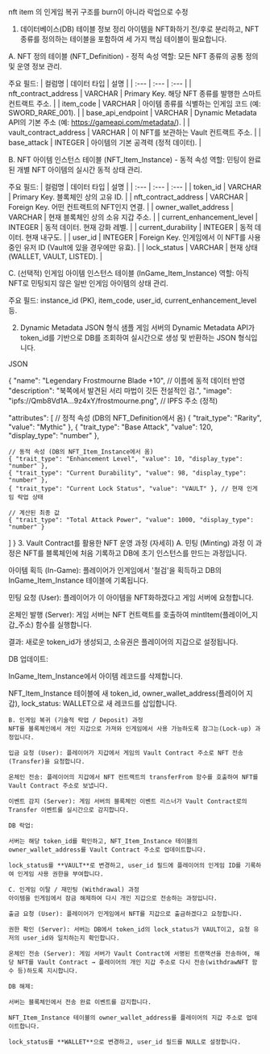 nft item 의 인게임 복귀 구조를 burn이 아니라 락업으로 수정


1. 데이터베이스(DB) 테이블 정보 정리
   아이템을 NFT화하기 전/후로 분리하고, NFT 종류를 정의하는 테이블을 포함하여 세 가지 핵심 테이블이 필요합니다.

A. NFT 정의 테이블 (NFT_Definition) - 정적 속성
역할: 모든 NFT 종류의 공통 정의 및 운영 정보 관리.

주요 필드:
| 컬럼명 | 데이터 타입 | 설명 |
| :--- | :--- | :--- |
| nft_contract_address | VARCHAR | Primary Key. 해당 NFT 종류를 발행한 스마트 컨트랙트 주소. |
| item_code | VARCHAR | 아이템 종류를 식별하는 인게임 코드 (예: SWORD_RARE_001). |
| base_api_endpoint | VARCHAR | Dynamic Metadata API의 기본 주소 (예: https://gameapi.com/metadata/). |
| vault_contract_address | VARCHAR | 이 NFT를 보관하는 Vault 컨트랙트 주소. |
| base_attack | INTEGER | 아이템의 기본 공격력 (정적 데이터). |

B. NFT 아이템 인스턴스 테이블 (NFT_Item_Instance) - 동적 속성
역할: 민팅이 완료된 개별 NFT 아이템의 실시간 동적 상태 관리.

주요 필드:
| 컬럼명 | 데이터 타입 | 설명 |
| :--- | :--- | :--- |
| token_id | VARCHAR | Primary Key. 블록체인 상의 고유 ID. |
| nft_contract_address | VARCHAR | Foreign Key. 어떤 컨트랙트의 NFT인지 연결. |
| owner_wallet_address | VARCHAR | 현재 블록체인 상의 소유 지갑 주소. |
| current_enhancement_level | INTEGER | 동적 데이터. 현재 강화 레벨. |
| current_durability | INTEGER | 동적 데이터. 현재 내구도. |
| user_id | INTEGER | Foreign Key. 인게임에서 이 NFT를 사용 중인 유저 ID (Vault에 있을 경우에만 유효). |
| lock_status | VARCHAR | 현재 상태 (WALLET, VAULT, LISTED). |

C. (선택적) 인게임 아이템 인스턴스 테이블 (InGame_Item_Instance)
역할: 아직 NFT로 민팅되지 않은 일반 인게임 아이템의 상태 관리.

주요 필드: instance_id (PK), item_code, user_id, current_enhancement_level 등.

2. Dynamic Metadata JSON 형식 샘플
   게임 서버의 Dynamic Metadata API가 token_id를 기반으로 DB를 조회하여 실시간으로 생성 및 반환하는 JSON 형식입니다.

JSON

{
"name": "Legendary Frostmourne Blade +10", // 이름에 동적 데이터 반영
"description": "북쪽에서 발견된 서리 마법이 깃든 전설적인 검.",
"image": "ipfs://Qmb8Vd1A...9z4xY/frostmourne.png", // IPFS 주소 (정적)

"attributes": [
// 정적 속성 (DB의 NFT_Definition에서 옴)
{ "trait_type": "Rarity", "value": "Mythic" },
{ "trait_type": "Base Attack", "value": 120, "display_type": "number" },

    // 동적 속성 (DB의 NFT_Item_Instance에서 옴)
    { "trait_type": "Enhancement Level", "value": 10, "display_type": "number" },
    { "trait_type": "Current Durability", "value": 98, "display_type": "number" },
    { "trait_type": "Current Lock Status", "value": "VAULT" }, // 현재 인게임 락업 상태

    // 계산된 최종 값
    { "trait_type": "Total Attack Power", "value": 1000, "display_type": "number" }
]
}
3. Vault Contract를 활용한 NFT 운영 과정 (자세히)
   A. 민팅 (Minting) 과정
   이 과정은 NFT를 블록체인에 처음 기록하고 DB에 초기 인스턴스를 만드는 과정입니다.

아이템 획득 (In-Game): 플레이어가 인게임에서 '철검'을 획득하고 DB의 InGame_Item_Instance 테이블에 기록됩니다.

민팅 요청 (User): 플레이어가 이 아이템을 NFT화하겠다고 게임 서버에 요청합니다.

온체인 발행 (Server): 게임 서버는 NFT 컨트랙트를 호출하여 mintItem(플레이어_지갑_주소) 함수를 실행합니다.

결과: 새로운 token_id가 생성되고, 소유권은 플레이어의 지갑으로 설정됩니다.

DB 업데이트:

InGame_Item_Instance에서 아이템 레코드를 삭제합니다.

NFT_Item_Instance 테이블에 새 token_id, owner_wallet_address(플레이어 지갑), lock_status: WALLET으로 새 레코드를 삽입합니다.
~~~~
B. 인게임 복귀 (기술적 락업 / Deposit) 과정
NFT를 블록체인에서 개인 지갑으로 가져와 인게임에서 사용 가능하도록 잠그는(Lock-up) 과정입니다.

입금 요청 (User): 플레이어가 지갑에서 게임의 Vault Contract 주소로 NFT 전송(Transfer)을 요청합니다.

온체인 전송: 플레이어의 지갑에서 NFT 컨트랙트의 transferFrom 함수를 호출하여 NFT를 Vault Contract 주소로 보냅니다.

이벤트 감지 (Server): 게임 서버의 블록체인 이벤트 리스너가 Vault Contract로의 Transfer 이벤트를 실시간으로 감지합니다.

DB 락업:

서버는 해당 token_id를 확인하고, NFT_Item_Instance 테이블의 owner_wallet_address를 Vault Contract 주소로 업데이트합니다.

lock_status를 **VAULT**로 변경하고, user_id 필드에 플레이어의 인게임 ID를 기록하여 인게임 사용 권한을 부여합니다.

C. 인게임 이탈 / 재민팅 (Withdrawal) 과정
아이템을 인게임에서 잠금 해제하여 다시 개인 지갑으로 전송하는 과정입니다.

출금 요청 (User): 플레이어가 인게임에서 NFT를 지갑으로 출금하겠다고 요청합니다.

권한 확인 (Server): 서버는 DB에서 token_id의 lock_status가 VAULT이고, 요청 유저의 user_id와 일치하는지 확인합니다.

온체인 전송 (Server): 게임 서버가 Vault Contract에 서명된 트랜잭션을 전송하여, 해당 NFT를 Vault Contract → 플레이어의 개인 지갑 주소로 다시 전송(withdrawNFT 함수 등)하도록 지시합니다.

DB 해제:

서버는 블록체인에서 전송 완료 이벤트를 감지합니다.

NFT_Item_Instance 테이블의 owner_wallet_address를 플레이어의 지갑 주소로 업데이트합니다.

lock_status를 **WALLET**으로 변경하고, user_id 필드를 NULL로 설정합니다.